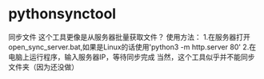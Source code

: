 # pythonsynctool
同步文件
这个工具更像是从服务器批量获取文件？
使用方法：
1.在服务器打开open_sync_server.bat,如果是Linux的话使用'python3 -m http.server 80'
2.在电脑上运行程序，输入服务器IP，等待同步完成
当然，这个工具似乎并不能同步文件夹（因为还没做）
